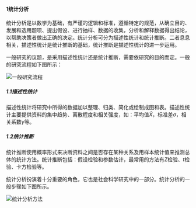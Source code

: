 #### 1统计分析

统计分析是以数学为基础，有严谨的逻辑和标准，遵循特定的规范，从确立目的、发展和选用题项、提出假设、进行抽样、数据的收集，分析和解释数据得出结论，以帮助决策者做出正确的决定。统计分析可分为描述性统计和统计推断。二者息息相关，描述性统计是统计推断的基础，统计推断是描述性统计的进一步运用。

一般研究的议题，是采用描述性统计还是统计推断，需要依研究的目的而定。一般的研究流程如下图所示：

![一般研究流程](https://cdn.jsdelivr.net/gh/codierer/programmable-world/2020-9-2/1599038746569-研究流程.png)

##### 1.1描述性统计

描述性统计将研究中所得的数据加以整理、归类、简化或绘制成图和表。描述性统计主要提供资料的集中趋势、离散程度和相关强度，如：平均值$\bar{X}$，标准差$\sigma$，相关系数$\gamma$等。

##### 1.2统计推断

统计推断使用概率形式来决断资料之间是否存在某种关系及用样本统计值来推测总体的统计方法。统计推断包括：假设检验和参数估计，最常用的方法有$Z$检验、$t$检验、卡方检验等。

统计分析扮演着十分重要的角色，它也是社会科学研究中的一部分。统计分析的一般步骤如下图所示。

![统计分析方法](https://cdn.jsdelivr.net/gh/codierer/programmable-world/2020-9-2/1599039496489-统计分析方法.png)
